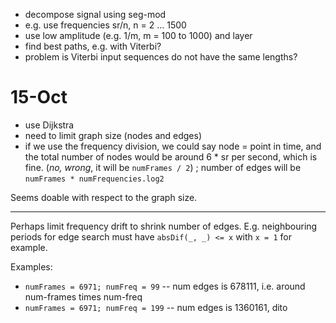 - decompose signal using seg-mod
- e.g. use frequencies sr/n, n = 2 ... 1500
- use low amplitude (e.g. 1/m, m = 100 to 1000) and layer
- find best paths, e.g. with Viterbi?
- problem is Viterbi input sequences do not have the same lengths?

# 15-Oct

- use Dijkstra
- need to limit graph size (nodes and edges)
- if we use the frequency division, we could say node = point in time,
  and the total number of nodes would be around 6 * sr per second, which is fine.
  (_no, wrong_, it will be `numFrames / 2`)
  ; number of edges will be `numFrames * numFrequencies.log2`

Seems doable with respect to the graph size.

--------

Perhaps limit frequency drift to shrink number of edges. E.g. neighbouring
periods for edge search must have `absDif(_, _) <= x` with `x = 1` for example.

Examples:

- `numFrames = 6971; numFreq = 99` -- num edges is 678111, i.e. around num-frames times num-freq
- `numFrames = 6971; numFreq = 199` -- num edges is 1360161, dito
